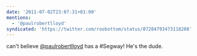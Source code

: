 ```yaml
---
date: '2011-07-02T23:07:31+01:00'
mentions:
  - '@paulrobertlloyd'
syndicated: 'https://twitter.com/roobottom/status/87284793473118208'
---
```

can't believe [@paulrobertlloyd](https://twitter.com/@paulrobertlloyd) has a #Segway! He's the dude.
